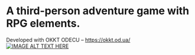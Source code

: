 # A third-person adventure game with RPG elements.
Developed with OKKT ODECU – https://okkt.od.ua/
[![IMAGE ALT TEXT HERE](https://img.youtube.com/vi/AlEX8kSVttQ/0.jpg)](https://www.youtube.com/watch?v=AlEX8kSVttQ)
